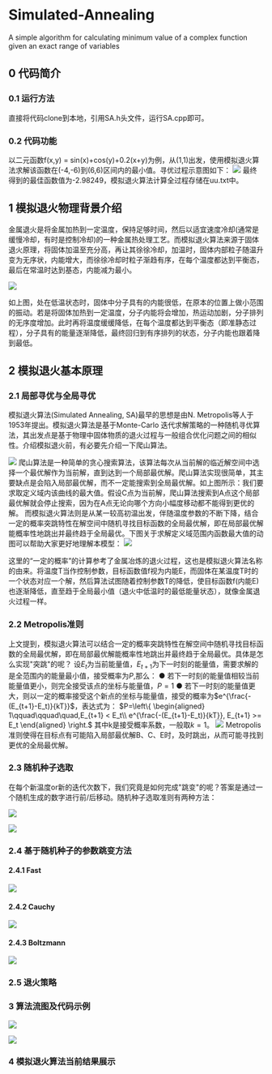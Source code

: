 # Simulated-Annealing
A simple algorithm for calculating minimum value of a complex function given an exact range of variables

## 0 代码简介

### 0.1 运行方法
直接将代码clone到本地，引用SA.h头文件，运行SA.cpp即可。

### 0.2 代码功能

以二元函数f(x,y) = sin(x)+cos(y)+0.2(x+y)为例，从(1,1)出发，使用模拟退火算法求解该函数在(-4,-6)到(6,6)区间内的最小值。寻优过程示意图如下：
![](https://raw.githubusercontent.com/xie96808/Simulated-Annealing/master/img/func1.png)
最终得到的最佳函数值为-2.98249，模拟退火算法计算全过程存储在uu.txt中。

## 1 模拟退火物理背景介绍
金属退火是将金属加热到一定温度，保持足够时间，然后以适宜速度冷却(通常是缓慢冷却，有时是控制冷却)的一种金属热处理工艺。而模拟退火算法来源于固体退火原理，将固体加温至充分高，再让其徐徐冷却，加温时，固体内部粒子随温升变为无序状，内能增大，而徐徐冷却时粒子渐趋有序，在每个温度都达到平衡态，最后在常温时达到基态，内能减为最小。

![](https://raw.githubusercontent.com/xie96808/Simulated-Annealing/master/img/E.png)

如上图，处在低温状态时，固体中分子具有的内能很低，在原本的位置上做小范围的振动。若是将固体加热到一定温度，分子内能将会增加，热运动加剧，分子排列的无序度增加。此时再将温度缓缓降低，在每个温度都达到平衡态（即准静态过程），分子具有的能量逐渐降低，最终回归到有序排列的状态，分子内能也跟着降到最低。

## 2 模拟退火基本原理
### 2.1 局部寻优与全局寻优
模拟退火算法(Simulated Annealing, SA)最早的思想是由N. Metropolis等人于1953年提出。模拟退火算法是基于Monte-Carlo 迭代求解策略的一种随机寻优算法，其出发点是基于物理中固体物质的退火过程与一般组合优化问题之间的相似性。介绍模拟退火前，有必要先介绍一下爬山算法。

![](https://raw.githubusercontent.com/xie96808/Simulated-Annealing/master/img/mountain.png)
爬山算法是一种简单的贪心搜索算法，该算法每次从当前解的临近解空间中选择一个最优解作为当前解，直到达到一个局部最优解。爬山算法实现很简单，其主要缺点是会陷入局部最优解，而不一定能搜索到全局最优解。如上图所示：我们要求取定义域内该曲线的最大值。假设C点为当前解，爬山算法搜索到A点这个局部最优解就会停止搜索，因为在A点无论向哪个方向小幅度移动都不能得到更优的解。
而模拟退火算法则是从某一较高初温出发，伴随温度参数的不断下降，结合一定的概率突跳特性在解空间中随机寻找目标函数的全局最优解，即在局部最优解能概率性地跳出并最终趋于全局最优。下图关于求解定义域范围内函数最大值的动图可以帮助大家更好地理解本模型：
![](https://raw.githubusercontent.com/xie96808/Simulated-Annealing/master/img/SA_gif.gif)

这里的“一定的概率”的计算参考了金属冶炼的退火过程，这也是模拟退火算法名称的由来。将温度T当作控制参数，目标函数值f视为内能E，而固体在某温度T时的一个状态对应一个解，然后算法试图随着控制参数T的降低，使目标函数f(内能E)也逐渐降低，直至趋于全局最小值（退火中低温时的最低能量状态），就像金属退火过程一样。

### 2.2 Metropolis准则

上文提到，模拟退火算法可以结合一定的概率突跳特性在解空间中随机寻找目标函数的全局最优解，即在局部最优解能概率性地跳出并最终趋于全局最优。具体是怎么实现"突跳"的呢？
设$E_t$为当前能量值，$E_{t+1}$为下一时刻的能量值，需要求解的是全范围内的能量最小值，接受概率为$P$,那么：
● 若下一时刻的能量值相较当前能量值更小，则完全接受该点的坐标与能量值，$P = 1$
● 若下一时刻的能量值更大，则以一定的概率接受这个新点的坐标与能量值，接受的概率为$e^{\frac{-(E_{t+1}-E_t)}{kT}}$，表达式为：
$P=\left\{
\begin{aligned}
1\qquad\qquad\quad,E_{t+1} < E_t\\
e^{\frac{-(E_{t+1}-E_t)}{kT}}, E_{t+1} >= E_t
\end{aligned}
\right.$
其中k是接受概率系数，一般取$k = 1$。
![](https://raw.githubusercontent.com/xie96808/Simulated-Annealing/master/img/metropolis.png)
Metropolis准则使得在目标点有可能陷入局部最优解B、C、E时，及时跳出，从而可能寻找到更优的全局最优解。

### 2.3 随机种子选取
在每个新温度or新的迭代次数下，我们究竟是如何完成"跳变"的呢？答案是通过一个随机生成的数字进行前/后移动。随机种子选取准则有两种方法：

![](https://raw.githubusercontent.com/xie96808/Simulated-Annealing/master/img/gauss.png)

![](https://raw.githubusercontent.com/xie96808/Simulated-Annealing/master/img/realdistribution.png)
### 2.4 基于随机种子的参数跳变方法

#### 2.4.1 Fast
![](https://raw.githubusercontent.com/xie96808/Simulated-Annealing/master/img/fast.png)

#### 2.4.2 Cauchy
![](https://raw.githubusercontent.com/xie96808/Simulated-Annealing/master/img/cauchy.png)

#### 2.4.3 Boltzmann
![](https://raw.githubusercontent.com/xie96808/Simulated-Annealing/master/img/boltzmann.png)

### 2.5 退火策略
### 3 算法流图及代码示例
![](https://raw.githubusercontent.com/xie96808/Simulated-Annealing/master/img/process1.png)

![](https://raw.githubusercontent.com/xie96808/Simulated-Annealing/master/img/process2.png)

### 4 模拟退火算法当前结果展示


